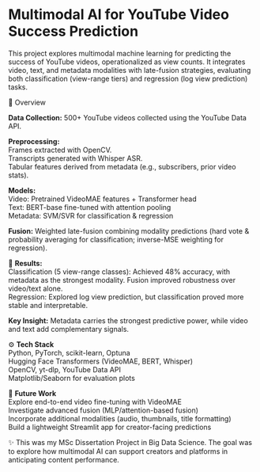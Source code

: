 <h1>Multimodal AI for YouTube Video Success Prediction</h1>

This project explores multimodal machine learning for predicting the success of YouTube videos, operationalized as view counts. It integrates video, text, and metadata modalities with late-fusion strategies, evaluating both classification (view-range tiers) and regression (log view prediction) tasks.

📌 Overview

**Data Collection:** 500+ YouTube videos collected using the YouTube Data API.

**Preprocessing:**
<br>Frames extracted with OpenCV.
<br>Transcripts generated with Whisper ASR.
<br>Tabular features derived from metadata (e.g., subscribers, prior video stats).

**Models:**
<br>Video: Pretrained VideoMAE features + Transformer head
<br>Text: BERT-base fine-tuned with attention pooling
<br>Metadata: SVM/SVR for classification & regression

**Fusion:** Weighted late-fusion combining modality predictions (hard vote & probability averaging for classification; inverse-MSE weighting for regression).

🎯 **Results:**
<br>Classification (5 view-range classes): Achieved 48% accuracy, with metadata as the strongest modality. Fusion improved robustness over video/text alone.
<br>Regression: Explored log view prediction, but classification proved more stable and interpretable.

**Key Insight:** Metadata carries the strongest predictive power, while video and text add complementary signals.

⚙️ **Tech Stack**
<br>Python, PyTorch, scikit-learn, Optuna
<br>Hugging Face Transformers (VideoMAE, BERT, Whisper)
<br>OpenCV, yt-dlp, YouTube Data API
<br>Matplotlib/Seaborn for evaluation plots

🚀 **Future Work**
<br>Explore end-to-end video fine-tuning with VideoMAE
<br>Investigate advanced fusion (MLP/attention-based fusion)
<br>Incorporate additional modalities (audio, thumbnails, title formatting)
<br>Build a lightweight Streamlit app for creator-facing predictions

✨ This was my MSc Dissertation Project in Big Data Science. The goal was to explore how multimodal AI can support creators and platforms in anticipating content performance.
